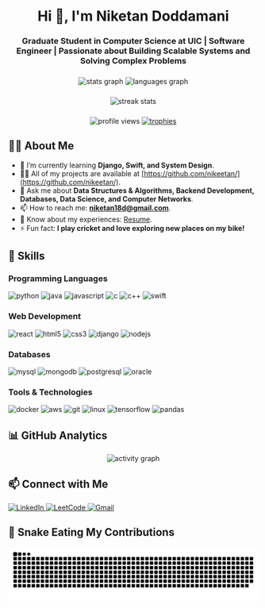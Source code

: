 <h1 align="center">Hi 👋, I'm Niketan Doddamani</h1>
<h3 align="center">Graduate Student in Computer Science at UIC | Software Engineer | Passionate about Building Scalable Systems and Solving Complex Problems</h3>

###

<div align="center">
  <img src="https://github-readme-stats.vercel.app/api?username=nikeetan&hide_title=false&hide_rank=false&show_icons=true&include_all_commits=true&count_private=true&disable_animations=false&theme=merko&locale=en&hide_border=false" height="150" alt="stats graph"  />
  <img src="https://github-readme-stats.vercel.app/api/top-langs?username=nikeetan&locale=en&hide_title=false&layout=compact&card_width=320&langs_count=5&theme=merko&hide_border=false" height="150" alt="languages graph"  />
</div>

###

<div align="center">
  <img src="https://github-readme-streak-stats.herokuapp.com/?user=nikeetan&theme=merko&hide_border=false" alt="streak stats" />
</div>

###

<div align="center">
  <img src="https://komarev.com/ghpvc/?username=nikeetan&label=Profile%20views&color=0e75b6&style=flat" alt="profile views" />
  <a href="https://github.com/ryo-ma/github-profile-trophy">
    <img src="https://github-profile-trophy.vercel.app/?username=nikeetan&theme=merko&margin-w=15" alt="trophies" />
  </a>
</div>

###

<h2 align="left">👨‍💻 About Me</h2>

- 🌱 I’m currently learning **Django, Swift, and System Design**.
- 👨‍💻 All of my projects are available at [https://github.com/nikeetan/](https://github.com/nikeetan/).
- 💬 Ask me about **Data Structures & Algorithms, Backend Development, Databases, Data Science, and Computer Networks**.
- 📫 How to reach me: **niketan18d@gmail.com**.
- 📄 Know about my experiences: [Resume](https://drive.google.com/file/d/1zA0sSVAOU_rT380QM3GevWCpDLUsotH3/view?usp=sharing).
- ⚡ Fun fact: **I play cricket and love exploring new places on my bike!**

###

<h2 align="left">🚀 Skills</h2>

<h3 align="left">Programming Languages</h3>
<p align="left">
  <img src="https://cdn.jsdelivr.net/gh/devicons/devicon/icons/python/python-original.svg" height="40" alt="python" />
  <img src="https://cdn.jsdelivr.net/gh/devicons/devicon/icons/java/java-original.svg" height="40" alt="java" />
  <img src="https://cdn.jsdelivr.net/gh/devicons/devicon/icons/javascript/javascript-original.svg" height="40" alt="javascript" />
  <img src="https://cdn.jsdelivr.net/gh/devicons/devicon/icons/c/c-original.svg" height="40" alt="c" />
  <img src="https://cdn.jsdelivr.net/gh/devicons/devicon/icons/cplusplus/cplusplus-original.svg" height="40" alt="c++" />
  <img src="https://cdn.jsdelivr.net/gh/devicons/devicon/icons/swift/swift-original.svg" height="40" alt="swift" />
</p>

<h3 align="left">Web Development</h3>
<p align="left">
  <img src="https://cdn.jsdelivr.net/gh/devicons/devicon/icons/react/react-original.svg" height="40" alt="react" />
  <img src="https://cdn.jsdelivr.net/gh/devicons/devicon/icons/html5/html5-original.svg" height="40" alt="html5" />
  <img src="https://cdn.jsdelivr.net/gh/devicons/devicon/icons/css3/css3-original.svg" height="40" alt="css3" />
  <img src="https://cdn.jsdelivr.net/gh/devicons/devicon/icons/django/django-plain.svg" height="40" alt="django" />
  <img src="https://cdn.jsdelivr.net/gh/devicons/devicon/icons/nodejs/nodejs-original.svg" height="40" alt="nodejs" />
</p>

<h3 align="left">Databases</h3>
<p align="left">
  <img src="https://cdn.jsdelivr.net/gh/devicons/devicon/icons/mysql/mysql-original.svg" height="40" alt="mysql" />
  <img src="https://cdn.jsdelivr.net/gh/devicons/devicon/icons/mongodb/mongodb-original.svg" height="40" alt="mongodb" />
  <img src="https://cdn.jsdelivr.net/gh/devicons/devicon/icons/postgresql/postgresql-original.svg" height="40" alt="postgresql" />
  <img src="https://cdn.jsdelivr.net/gh/devicons/devicon/icons/oracle/oracle-original.svg" height="40" alt="oracle" />
</p>

<h3 align="left">Tools & Technologies</h3>
<p align="left">
  <img src="https://cdn.jsdelivr.net/gh/devicons/devicon/icons/docker/docker-original.svg" height="40" alt="docker" />
  <img src="https://cdn.jsdelivr.net/gh/devicons/devicon/icons/amazonwebservices/amazonwebservices-original-wordmark.svg" height="40" alt="aws" />
  <img src="https://cdn.jsdelivr.net/gh/devicons/devicon/icons/git/git-original.svg" height="40" alt="git" />
  <img src="https://cdn.jsdelivr.net/gh/devicons/devicon/icons/linux/linux-original.svg" height="40" alt="linux" />
  <img src="https://cdn.jsdelivr.net/gh/devicons/devicon/icons/tensorflow/tensorflow-original.svg" height="40" alt="tensorflow" />
  <img src="https://cdn.jsdelivr.net/gh/devicons/devicon/icons/pandas/pandas-original.svg" height="40" alt="pandas" />
</p>

###

<h2 align="left">📊 GitHub Analytics</h2>

<div align="center">
  <img src="https://github-readme-activity-graph.vercel.app/graph?username=nikeetan&theme=merko&hide_border=true&area=true" alt="activity graph" />
</div>

###

<h2 align="left">📫 Connect with Me</h2>

<p align="left">
  <a href="https://linkedin.com/in/niketan-doddamani" target="_blank">
    <img src="https://img.shields.io/badge/LinkedIn-0077B5?style=for-the-badge&logo=linkedin&logoColor=white" alt="LinkedIn" />
  </a>
  <a href="https://leetcode.com/niketan1d" target="_blank">
    <img src="https://img.shields.io/badge/LeetCode-FFA116?style=for-the-badge&logo=leetcode&logoColor=white" alt="LeetCode" />
  </a>
  <a href="mailto:niketan18d@gmail.com" target="_blank">
    <img src="https://img.shields.io/badge/Gmail-D14836?style=for-the-badge&logo=gmail&logoColor=white" alt="Gmail" />
  </a>
</p>

###

<h2 align="left">🐍 Snake Eating My Contributions</h2>

<div align="center">
  <img src="https://raw.githubusercontent.com/Platane/snk/output/github-contribution-grid-snake.svg" alt="Snake animation" />
</div>
